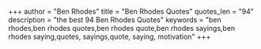 +++
author = "Ben Rhodes"
title = "Ben Rhodes Quotes"
quotes_len = "94"
description = "the best 94 Ben Rhodes Quotes"
keywords = "ben rhodes,ben rhodes quotes,ben rhodes quote,ben rhodes sayings,ben rhodes saying,quotes, sayings,quote, saying, motivation"
+++
